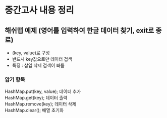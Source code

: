 # 중간고사 내용 정리


## 해쉬맵 예제 (영어를 입력하여 한글 데이터 찾기, exit로 종료)
- (key, value)로 구성
- 반드시 key값으로만 데이터 겁색 
- 특징 : 삽입 삭제 검색이 빠름

### 암기 항목
HashMap.put(key, value);	데이터 추가 <br>
HashMap.get(key);		데이터 출력<br>
HashMap.remove(key);		데이터 삭제<br>
HashMap.clear();			배열 초기화<br>

